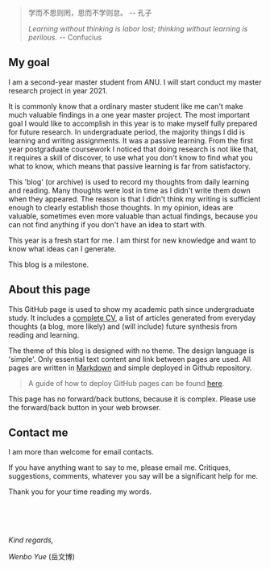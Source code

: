 > 学而不思则罔，思而不学则怠。  -- 孔子
>
> *Learning without thinking is labor lost; thinking without learning is perilous.*  -- Confucius 

## My goal

I am a second-year master student from ANU. I will start conduct my master research project in year 2021. 

It is commonly know that a ordinary master student like me can't make much valuable findings in a one year master project. The most important goal I would like to accomplish in this year is to make myself fully prepared for future research. In undergraduate period, the majority things I did is learning and writing assignments. It was a passive learning. From the first year postgraduate coursework I noticed that doing research is not like that, it requires a skill of discover, to use what you don't know to find what you what to know, which means that passive learning is far from satisfactory. 

This 'blog' (or archive) is used to record my thoughts from daily learning and reading. Many thoughts were lost in time as I didn't write them down when they appeared. The reason is that I didn't think my writing is sufficient enough to clearly establish those thoughts. In my opinion, ideas are valuable, sometimes even more valuable than actual findings, because you can not find anything if you don't have an idea to start with.

This year is a fresh start for me. I am thirst for new knowledge and want to know what ideas can I generate. 

This blog is a milestone.  

## About this page

This GitHub page is used to show my academic path since undergraduate study. It includes a [complete CV](cv.md), a  list of articles generated from everyday thoughts (a blog, more likely) and (will include) future synthesis from reading and learning. 

The theme of this blog is designed with no theme. The design language is 'simple'. Only essential text content and link between pages are used. All pages are written in [Markdown](https://daringfireball.net/projects/markdown/) and simple deployed in Github repository. 

> A guide of how to deploy GitHub pages can be found [here](https://pages.github.com).

This page has no forward/back buttons, because it is complex. Please use the forward/back button in your web browser. 

## Contact me

I am more than welcome for email contacts. 

If you have anything want to say to me, please email me. Critiques, suggestions, comments, whatever you say will be a significant help for me. 

Thank you for your time reading my words. 

<br />

<br />

<br />

*Kind regards,*

*Wenbo Yue* (岳文博)